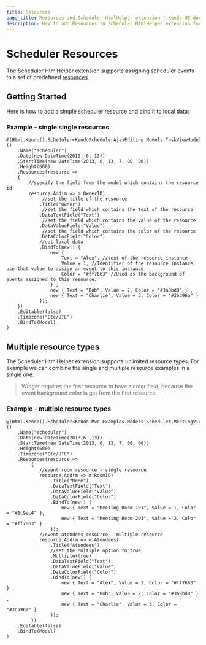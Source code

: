 ```yaml
---
title: Resources
page_title: Resources and Scheduler HtmlHelper extension | Kendo UI documentation
description: How to add Resources to Scheduler HtmlHelper extension for Kendo UI Scheduler widget.
---
```


# Scheduler Resources

The Scheduler HtmlHelper extension supports assigning scheduler events to a set of predefined [resources](/web/scheduler/resources).


## Getting Started

Here is how to add a simple scheduler resource and bind it to local data:

### Example - single single resources

    @(Html.Kendo().Scheduler<KendoSchedulerAjaxEditing.Models.TaskViewModel>()
        .Name("scheduler")
        .Date(new DateTime(2013, 6, 13))
        .StartTime(new DateTime(2013, 6, 13, 7, 00, 00))
        .Height(600)
        .Resources(resource =>
        {
            //specify the field from the model which contains the resource id
            resource.Add(m => m.OwnerID)
                 //set the title of the resource
                .Title("Owner")
                 //set the field which contains the text of the resource
                .DataTextField("Text")
                 //set the field which contains the value of the resource
                .DataValueField("Value")
                 //set the field which contains the color of the resource
                .DataColorField("Color")
                //set local data
                .BindTo(new[] {
                    new {
                        Text = "Alex", //text of the resource instance
                        Value = 1, //Identifier of the resource instance, use that value to assign an event to this instance.
                        Color = "#ff7663" //Used as the background of events assigned to this resource.
                    } ,
                    new { Text = "Bob", Value = 2, Color = "#3a8bd8" } ,
                    new { Text = "Charlie", Value = 3, Color = "#3ba96a" }
                });
        })
        .Editable(false)
        .Timezone("Etc/UTC")
        .BindTo(Model)
    )


## Multiple resource types

The Scheduler HtmlHelper extension supports unlimited resource types. For example we can combine the single and multiple resource examples in a single one.

> Widget requires the first resource to have a color field, because the event background color is get from the first resource.

### Example - multiple resource types

    @(Html.Kendo().Scheduler<Kendo.Mvc.Examples.Models.Scheduler.MeetingViewModel>()
        .Name("scheduler")
        .Date(new DateTime(2013,6 ,13))
        .StartTime(new DateTime(2013, 6, 13, 7, 00, 00))
        .Height(600)
        .Timezone("Etc/UTC")
        .Resources(resource =>
             {
                //event room resource - single resource
                resource.Add(m => m.RoomID)
                    .Title("Room")
                    .DataTextField("Text")
                    .DataValueField("Value")
                    .DataColorField("Color")
                    .BindTo(new[] {
                        new { Text = "Meeting Room 101", Value = 1, Color = "#1c9ec4" },
                        new { Text = "Meeting Room 201", Value = 2, Color = "#ff7663" }
                    });
                //event atendees resource - multiple resource
                resource.Add(m => m.Atendees)
                    .Title("Atendees")
                    //set the Multiple option to true
                    .Multiple(true)
                    .DataTextField("Text")
                    .DataValueField("Value")
                    .DataColorField("Color")
                    .BindTo(new[] {
                        new { Text = "Alex", Value = 1, Color = "#ff7663" } ,
                        new { Text = "Bob", Value = 2, Color = "#3a8bd8" } ,
                        new { Text = "Charlie", Value = 3, Color = "#3ba96a" }
                    });
             })
        .Editable(false)
        .BindTo(Model)
    )

